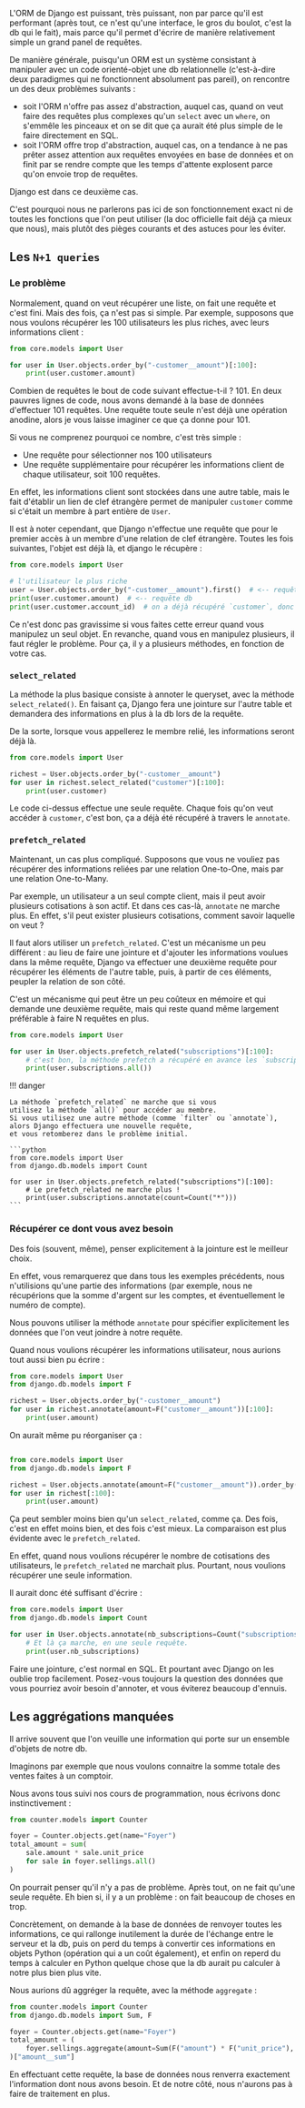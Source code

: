 L'ORM de Django est puissant, très puissant, non par parce qu'il
est performant (après tout, ce n'est qu'une interface, le gros du boulot,
c'est la db qui le fait), mais parce qu'il permet d'écrire
de manière relativement simple un grand panel de requêtes.

De manière générale, puisqu'un ORM est un système
consistant à manipuler avec un code orienté-objet
une db relationnelle (c'est-à-dire deux paradigmes
qui ne fonctionnent absolument pas pareil),
on rencontre un des deux problèmes suivants :

- soit l'ORM n'offre pas assez d'abstraction,
  auquel cas, quand on veut faire des requêtes
  plus complexes qu'un `select` avec un `where`,
  on s'emmêle les pinceaux et on se dit que
  ça aurait été plus simple de le faire directement
  en SQL.
- soit l'ORM offre trop d'abstraction,
  auquel cas, on a tendance à ne pas prêter
  assez attention aux requêtes envoyées en base
  de données et on finit par se rendre compte
  que les temps d'attente explosent
  parce qu'on envoie trop de requêtes.

Django est dans ce deuxième cas.

C'est pourquoi nous ne parlerons pas ici
de son fonctionnement exact ni de toutes les fonctions
que l'on peut utiliser 
(la doc officielle fait déjà ça mieux que nous),
mais plutôt des pièges courants
et des astuces pour les éviter.

## Les `N+1 queries`

### Le problème

Normalement, quand on veut récupérer une liste,
on fait une requête et c'est fini.
Mais des fois, ça n'est pas si simple.
Par exemple, supposons que nous voulons
récupérer les 100 utilisateurs les plus riches,
avec leurs informations client :

```python
from core.models import User

for user in User.objects.order_by("-customer__amount")[:100]:
    print(user.customer.amount)
```

Combien de requêtes le bout de code suivant effectue-t-il ?
101\.
En deux pauvres lignes de code, nous avons demandé
à la base de données d'effectuer 101 requêtes.
Une requête toute seule n'est déjà une opération anodine,
alors je vous laisse imaginer ce que ça donne pour 101.

Si vous ne comprenez pourquoi ce nombre, c'est très simple :

- Une requête pour sélectionner nos 100 utilisateurs
- Une requête supplémentaire pour récupérer les informations
  client de chaque utilisateur, soit 100 requêtes.

En effet, les informations client sont stockées dans une
autre table, mais le fait d'établir un lien de clef
étrangère permet de manipuler `customer`
comme si c'était un membre à part entière de `User`.

Il est à noter cependant, que Django n'effectue une requête
que pour le premier accès à un membre d'une relation
de clef étrangère.
Toutes les fois suivantes, l'objet est déjà là,
et django le récupère :

```python
from core.models import User

# l'utilisateur le plus riche
user = User.objects.order_by("-customer__amount").first()  # <-- requête db
print(user.customer.amount)  # <-- requête db
print(user.customer.account_id)  # on a déjà récupéré `customer`, donc pas de requête
```

Ce n'est donc pas gravissime si vous faites cette
erreur quand vous manipulez un seul objet.
En revanche, quand vous en manipulez plusieurs,
il faut régler le problème.
Pour ça, il y a plusieurs méthodes, en fonction de votre cas.

### `select_related`

La méthode la plus basique consiste à annoter le queryset,
avec la méthode `select_related()`.
En faisant ça, Django fera une jointure sur l'autre table
et demandera des informations en plus
à la db lors de la requête.

De la sorte, lorsque vous appellerez le membre relié,
les informations seront déjà là.

```python
from core.models import User

richest = User.objects.order_by("-customer__amount")
for user in richest.select_related("customer")[:100]:
    print(user.customer)
```

Le code ci-dessus effectue une seule requête.
Chaque fois qu'on veut accéder à `customer`, c'est bon,
ça a déjà été récupéré à travers le `annotate`.

### `prefetch_related`

Maintenant, un cas plus compliqué.
Supposons que vous ne vouliez pas récupérer des informations
reliées par une relation One-to-One,
mais par une relation One-to-Many.

Par exemple, un utilisateur a un seul compte client,
mais il peut avoir plusieurs cotisations à son actif.
Et dans ces cas-là, `annotate` ne marche plus.
En effet, s'il peut exister plusieurs cotisations,
comment savoir laquelle on veut ?

Il faut alors utiliser un `prefetch_related`.
C'est un mécanisme un peu différent :
au lieu de faire une jointure et d'ajouter les informations
voulues dans la même requête, Django va effectuer
une deuxième requête pour récupérer les éléments de l'autre table,
puis, à partir de ces éléments, peupler la relation
de son côté.

C'est un mécanisme qui peut être un peu coûteux en mémoire
et qui demande une deuxième requête,
mais qui reste quand même largement préférable
à faire N requêtes en plus.

```python
from core.models import User

for user in User.objects.prefetch_related("subscriptions")[:100]:
    # c'est bon, la méthode prefetch a récupéré en avance les `subscriptions`
    print(user.subscriptions.all())
```

!!! danger

    La méthode `prefetch_related` ne marche que si vous
    utilisez la méthode `all()` pour accéder au membre.
    Si vous utilisez une autre méthode (comme `filter` ou `annotate`),
    alors Django effectuera une nouvelle requête,
    et vous retomberez dans le problème initial.

    ```python
    from core.models import User
    from django.db.models import Count
    
    for user in User.objects.prefetch_related("subscriptions")[:100]:
        # Le prefetch_related ne marche plus !
        print(user.subscriptions.annotate(count=Count("*")))
    ```

### Récupérer ce dont vous avez besoin

Des fois (souvent, même), penser explicitement
à la jointure est le meilleur choix.

En effet, vous remarquerez que dans tous
les exemples précédents, nous n'utilisions
qu'une partie des informations 
(par exemple, nous ne récupérions que la somme
d'argent sur les comptes, et éventuellement le numéro de compte).

Nous pouvons utiliser la méthode `annotate`
pour spécifier explicitement les données que l'on veut
joindre à notre requête.

Quand nous voulions récupérer les informations utilisateur,
nous aurions tout aussi bien pu écrire :

```python
from core.models import User
from django.db.models import F

richest = User.objects.order_by("-customer__amount")
for user in richest.annotate(amount=F("customer__amount"))[:100]:
    print(user.amount)
```

On aurait même pu réorganiser ça :
```python

from core.models import User
from django.db.models import F

richest = User.objects.annotate(amount=F("customer__amount")).order_by("-amount")
for user in richest[:100]:
    print(user.amount)
```

Ça peut sembler moins bien qu'un `select_related`, comme ça.
Des fois, c'est en effet moins bien, et des fois c'est mieux.
La comparaison est plus évidente avec le `prefetch_related`.

En effet, quand nous voulions récupérer
le nombre de cotisations des utilisateurs,
le `prefetch_related` ne marchait plus.
Pourtant, nous voulions récupérer une seule information.

Il aurait donc été suffisant d'écrire :
```python
from core.models import User
from django.db.models import Count

for user in User.objects.annotate(nb_subscriptions=Count("subscriptions"))[:100]:
    # Et là ça marche, en une seule requête.
    print(user.nb_subscriptions)
```

Faire une jointure, c'est normal en SQL.
Et pourtant avec Django on les oublie trop facilement.
Posez-vous toujours la question des données que vous pourriez
avoir besoin d'annoter, et vous éviterez beaucoup d'ennuis.

## Les aggrégations manquées

Il arrive souvent que l'on veuille une information qui
porte sur un ensemble d'objets de notre db.

Imaginons par exemple que nous voulons connaitre
la somme totale des ventes faites à un comptoir.

Nous avons tous suivi nos cours de programmation,
nous écrivons donc instinctivement :

```python
from counter.models import Counter

foyer = Counter.objects.get(name="Foyer")
total_amount = sum(
    sale.amount * sale.unit_price
    for sale in foyer.sellings.all()
)
```

On pourrait penser qu'il n'y a pas de problème.
Après tout, on ne fait qu'une seule requête.
Eh bien si, il y a un problème :
on fait beaucoup de choses en trop.

Concrètement, on demande à la base de données
de renvoyer toutes les informations,
ce qui rallonge inutilement la durée
de l'échange entre le serveur et la db,
puis on perd du temps à convertir ces informations
en objets Python (opération qui a un coût également),
et enfin on reperd du temps à calculer en Python
quelque chose que la db aurait pu calculer
à notre plus bien plus vite.

Nous aurions dû aggréger la requête,
avec la méthode `aggregate` :

```python
from counter.models import Counter
from django.db.models import Sum, F

foyer = Counter.objects.get(name="Foyer")
total_amount = (
    foyer.sellings.aggregate(amount=Sum(F("amount") * F("unit_price"), default=0))
)["amount__sum"]
```

En effectuant cette requête, la base de données nous renverra exactement
l'information dont nous avons besoin.
Et de notre côté, nous n'aurons pas à faire de traitement en plus.


